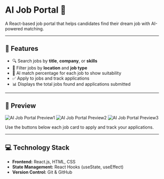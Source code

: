 # AI Job Portal 🚀

A React-based job portal that helps candidates find their dream job with AI-powered matching.

---

## 🔹 Features

- 🔍 Search jobs by **title**, **company**, or **skills**  
- 📍 Filter jobs by **location** and **job type**  
- 🤖 AI match percentage for each job to show suitability  
- ✅ Apply to jobs and track applications  
- 📊 Displays the total jobs found and applications submitted  

---

## 📸 Preview

![AI Job Portal Preview1](./images/screenshot1.png)
![AI Job Portal Preview2](./images/screenshot2.png)
![AI Job Portal Preview3](./images/screenshot3.png)

Use the buttons below each job card to apply and track your applications.

---

## 💻 Technology Stack

- **Frontend:** React.js, HTML, CSS  
- **State Management:** React Hooks (useState, useEffect)  
- **Version Control:** Git & GitHub 